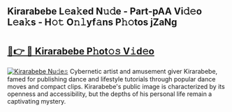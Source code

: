 ## Kirarabebe L𝚎a𝚔ed N𝚞𝚍e - Part-pAA Vi𝚍𝚎o L𝚎a𝚔s - H𝚘𝚝 O𝚗𝚕yf𝚊ns P𝚑𝚘tos jZaNg

# <h2><a href="http://kfc5c1.oniu.top/?m=Kirarabebe">🔗👉 🔴 Kirarabebe P𝚑ot𝚘𝚜 V𝚒d𝚎o</a></h2>

[![Kirarabebe Nu𝚍e𝚜](https://i.imgur.com/0qMVB7G.gif)](http://kfc5c1.oniu.top/?m=Kirarabebe)
Cybernetic artist and amusement giver Kirarabebe, famed for publishing dance and lifestyle tutorials through popular dance moves and compact clips. Kirarabebe's public image is characterized by its openness and accessibility, but the depths of his personal life remain a captivating mystery.  

